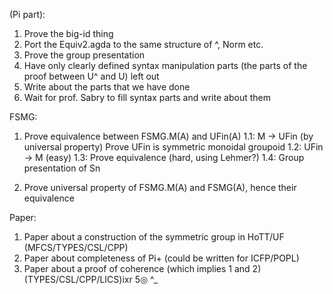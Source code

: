 (Pi part):

 1. Prove the big-id thing
 2. Port the Equiv2.agda to the same structure of ^, Norm etc.
 3. Prove the group presentation
 4. Have only clearly defined syntax manipulation parts (the parts of the proof between U^ and U) left out
 5. Write about the parts that we have done
 6. Wait for prof. Sabry to fill syntax parts and write about them


FSMG:

 1. Prove equivalence between FSMG.M(A) and UFin(A)
 1.1: M -> UFin (by universal property)
        Prove UFin is symmetric monoidal groupoid
 1.2: UFin -> M (easy)
 1.3: Prove equivalence (hard, using Lehmer?)
 1.4: Group presentation of Sn

 2. Prove universal property of FSMG.M(A) and FSMG(A), hence their equivalence

 Paper:

 1. Paper about a construction of the symmetric group in HoTT/UF (MFCS/TYPES/CSL/CPP)
 2. Paper about completeness of Pi+ (could be written for ICFP/POPL)
 3. Paper about a proof of coherence (which implies 1 and 2) (TYPES/CSL/CPP/LICS)ixr 5◎ ^_
